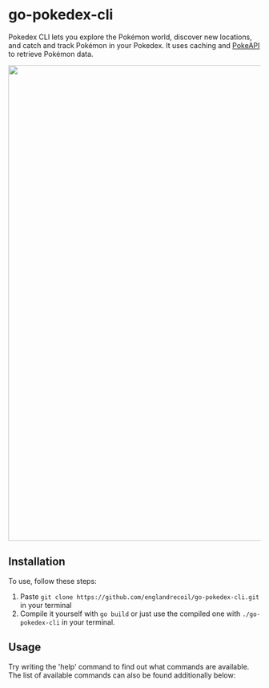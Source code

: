 # go-pokedex-cli

Pokedex CLI lets you explore the Pokémon world, discover new locations, and catch and track Pokémon in your Pokedex. It uses caching and [PokeAPI](https://pokeapi.co/docs/v2#info) to retrieve Pokémon data.

<img src="https://iili.io/2MTNJ4V.jpg" width="950">

## Installation
To use, follow these steps:
1. Paste `git clone https://github.com/englandrecoil/go-pokedex-cli.git` in your terminal
2. Compile it yourself with `go build` or just use the compiled one with `./go-pokedex-cli` in your terminal.

## Usage
Try writing the 'help' command to find out what commands are available. 
The list of available commands can also be found additionally below:


